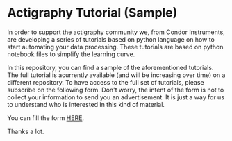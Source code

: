# Actigraphy Tutorial (Sample)

In order to support the actigraphy community we, from Condor Instruments, are developing a series of tutorials based on python language on how to start automating your data processing. These tutorials are based on python notebook files to simplify the learning curve.

In this repository, you can find a sample of the aforementioned tutorials. The full tutorial is acurrently available (and will be increasing over time) on a different repository. To have access to the full set of tutorials, please subscribe on the following form. Don't worry, the intent of the form is not to collect your information to send you an advertisement. It is just a way for us to understand who is interested in this kind of material.


You can fill the form [HERE](https://forms.gle/UPN7q9CoAbMEvWNF7). 

Thanks a lot. 

